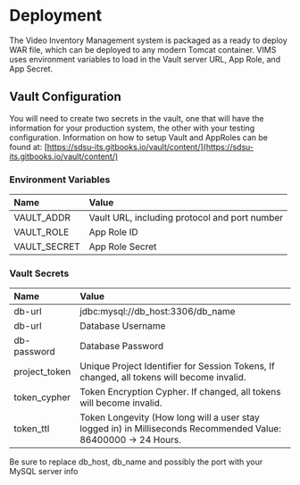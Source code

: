 # Deployment

The Video Inventory Management system is packaged as a ready to deploy WAR file, which can be deployed to any modern Tomcat container. VIMS uses environment variables to load in the Vault server URL, App Role, and App Secret.

## Vault Configuration

You will need to create two secrets in the vault, one that will have the information for your production system, the other with your testing configuration. Information on how to setup Vault and AppRoles can be found at: [https://sdsu-its.gitbooks.io/vault/content/](https://sdsu-its.gitbooks.io/vault/content/)

### Environment Variables

| Name | Value |
| :--- | :--- |
| VAULT\_ADDR | Vault URL, including protocol and port number |
| VAULT\_ROLE | App Role ID |
| VAULT\_SECRET | App Role Secret |

### Vault Secrets

| Name | Value |
| :--- | :--- |
| db-url | jdbc:mysql://db\_host:3306/db\_name |
| db-url | Database Username |
| db-password | Database Password |
| project\_token | Unique Project Identifier for Session Tokens, If changed, all tokens will become invalid. |
| token\_cypher | Token Encryption Cypher. If changed, all tokens will become invalid. |
| token\_ttl | Token Longevity \(How long will a user stay logged in\) in Milliseconds Recommended Value: 86400000 -&gt; 24 Hours. |

 Be sure to replace db\_host, db\_name and possibly the port with your MySQL server info

